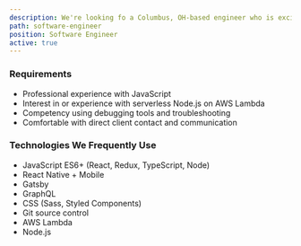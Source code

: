 ```yaml
---
description: We're looking fo a Columbus, OH-based engineer who is excited about solving real-world problems in a collaborative, client-focused environment.
path: software-engineer
position: Software Engineer
active: true
---
```


### Requirements

- Professional experience with JavaScript
- Interest in or experience with serverless Node.js on AWS Lambda
- Competency using debugging tools and troubleshooting
- Comfortable with direct client contact and communication

### Technologies We Frequently Use

- JavaScript ES6+ (React, Redux, TypeScript, Node)
- React Native + Mobile
- Gatsby
- GraphQL
- CSS (Sass, Styled Components)
- Git source control
- AWS Lambda
- Node.js
